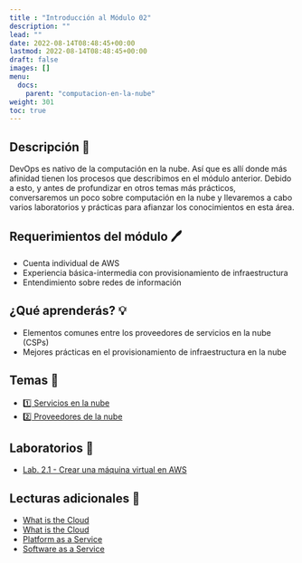 ```yaml
---
title : "Introducción al Módulo 02"
description: ""
lead: ""
date: 2022-08-14T08:48:45+00:00
lastmod: 2022-08-14T08:48:45+00:00
draft: false
images: []
menu:
  docs:
    parent: "computacion-en-la-nube"
weight: 301
toc: true
---
```

<!-- markdownlint-disable MD026 -->

## Descripción :memo:

DevOps es nativo de la computación en la nube. Así que es allí donde más afinidad tienen los procesos que describimos en el módulo anterior. Debido a esto, y antes de profundizar en otros temas más prácticos, conversaremos un poco sobre computación en la nube y llevaremos a cabo varios laboratorios y prácticas para afianzar los conocimientos en esta área.

## Requerimientos del módulo :pen:

- Cuenta individual de AWS
- Experiencia básica-intermedia con provisionamiento de infraestructura
- Entendimiento sobre redes de información

## ¿Qué aprenderás? :bulb:

- Elementos comunes entre los proveedores de servicios en la nube (CSPs)
- Mejores prácticas en el provisionamiento de infraestructura en la nube

## Temas :book:

- [:one: Servicios en la nube](../servicios-en-la-nube)
- [:two: Proveedores de la nube](../proveedores-de-la-nube)

## Laboratorios :microscope:

- [Lab. 2.1 - Crear una máquina virtual en AWS]()

## Lecturas adicionales :notebook:

- [What is the Cloud](../../referencias/enlaces#cloud-computing)
- [What is the Cloud](../../referencias/enlaces#cloud-computing)
- [Platform as a Service](https://www.techtarget.com/searchcloudcomputing/definition/Platform-as-a-Service-PaaS)
- [Software as a Service](https://www.techtarget.com/searchcloudcomputing/definition/Software-as-a-Service)
